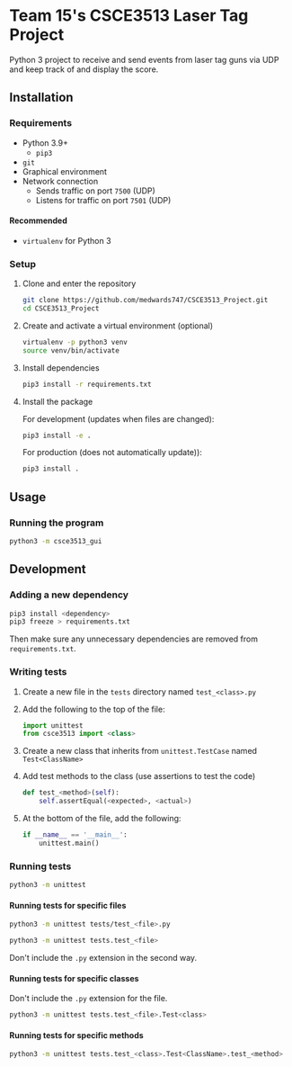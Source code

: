 # Team 15's CSCE3513 Laser Tag Project

Python 3 project to receive and send events from laser tag guns via UDP and keep track of and display the score.

## Installation

### Requirements

- Python 3.9+
  - `pip3`
- `git`
- Graphical environment
- Network connection
  - Sends traffic on port `7500` (UDP)
  - Listens for traffic on port `7501` (UDP)

#### Recommended

- `virtualenv` for Python 3

### Setup

1. Clone and enter the repository

   ```bash
   git clone https://github.com/medwards747/CSCE3513_Project.git
   cd CSCE3513_Project
   ```

2. Create and activate a virtual environment (optional)

   ```bash
   virtualenv -p python3 venv
   source venv/bin/activate
   ```

3. Install dependencies

   ```bash
   pip3 install -r requirements.txt
   ```

4. Install the package

   For development (updates when files are changed):

   ```bash
   pip3 install -e .
   ```

   For production (does not automatically update)):

   ```bash
   pip3 install .
   ```

## Usage

### Running the program

```bash
python3 -m csce3513_gui
```

## Development

### Adding a new dependency

```bash
pip3 install <dependency>
pip3 freeze > requirements.txt
```

Then make sure any unnecessary dependencies are removed from `requirements.txt`.

### Writing tests

1. Create a new file in the `tests` directory named `test_<class>.py`
2. Add the following to the top of the file:

   ```python
   import unittest
   from csce3513 import <class>
   ```

3. Create a new class that inherits from `unittest.TestCase` named `Test<ClassName>`
4. Add test methods to the class (use assertions to test the code)

   ```python
   def test_<method>(self):
       self.assertEqual(<expected>, <actual>)
   ```

5. At the bottom of the file, add the following:

   ```python
   if __name__ == '__main__':
       unittest.main()
   ```

### Running tests

```bash
python3 -m unittest
```

#### Running tests for specific files

```bash
python3 -m unittest tests/test_<file>.py
```

```bash
python3 -m unittest tests.test_<file>
```

Don't include the `.py` extension in the second way.

#### Running tests for specific classes

Don't include the `.py` extension for the file.

```bash
python3 -m unittest tests.test_<file>.Test<class>
```

#### Running tests for specific methods

```bash
python3 -m unittest tests.test_<class>.Test<ClassName>.test_<method>
```
